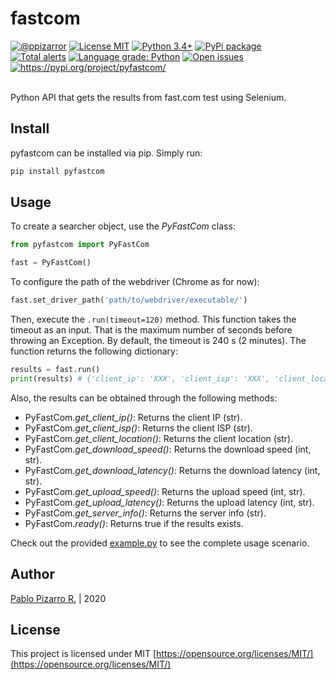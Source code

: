 # fastcom

<div align="left">
<a href="https://ppizarror.com"><img alt="@ppizarror" src="https://img.shields.io/badge/author-Pablo%20Pizarro%20R.-lightgray.svg" /></a>
<a href="https://opensource.org/licenses/MIT/"><img alt="License MIT" src="https://img.shields.io/badge/license-MIT-blue.svg" /></a>
<a href="https://www.python.org/downloads/"><img alt="Python 3.4+" src="https://img.shields.io/badge/python-3.4+-red.svg" /></a>
<a href="https://pypi.org/project/pyfastcom"><img alt="PyPi package" src="https://badge.fury.io/py/pyfastcom.svg" /></a>
<br />
<a href="https://lgtm.com/projects/g/ppizarror/pyfastcom/alerts"><img alt="Total alerts" src="https://img.shields.io/lgtm/alerts/g/ppizarror/pyfastcom.svg?logo=lgtm&logoWidth=18" /></a>
<a href="https://lgtm.com/projects/g/ppizarror/pyfastcom/context:python"><img alt="Language grade: Python" src="https://img.shields.io/lgtm/grade/python/g/ppizarror/pyfastcom.svg?logo=lgtm&logoWidth=18" /></a>
<a href="https://github.com/ppizarror/pyfastcom/issues"><img alt="Open issues" src="https://img.shields.io/github/issues/ppizarror/pyfastcom" /></a>
<a href="https://pypi.org/project/pyfastcom/"><img alt="https://pypi.org/project/pyfastcom/" src="https://img.shields.io/pypi/dm/pyfastcom?color=purple" /></a>
</div><br />

Python API that gets the results from fast.com test using Selenium.

## Install

pyfastcom can be installed via pip. Simply run:

```bash
pip install pyfastcom
```

## Usage

To create a searcher object, use the *PyFastCom* class:

```python
from pyfastcom import PyFastCom

fast = PyFastCom()
```

To configure the path of the webdriver (Chrome as for now):

```python
fast.set_driver_path('path/to/webdriver/executable/')
```

Then, execute the `.run(timeout=120)` method. This function takes the timeout as an input. That is the maximum number of seconds before throwing an Exception. By default, the timeout is 240 s (2 minutes). The function returns the following dictionary:

```python
results = fast.run()
print(results) # {'client_ip': 'XXX', 'client_isp': 'XXX', 'client_location': 'XXX', 'download': (100, 'Mbps'), 'latency_download': (1, 'ms'), 'latency_upload': (1, 'ms'), 'server_info': 'XXX', 'upload': (100, 'Mbps')}
```

Also, the results can be obtained through the following methods:

- PyFastCom.*get_client_ip()*: Returns the client IP (str).
- PyFastCom.*get_client_isp()*: Returns the client ISP (str).
- PyFastCom.*get_client_location()*: Returns the client location (str).
- PyFastCom.*get_download_speed()*: Returns the download speed (int, str).
- PyFastCom.*get_download_latency()*: Returns the download latency (int, str).
- PyFastCom.*get_upload_speed()*: Returns the upload speed (int, str).
- PyFastCom.*get_upload_latency()*: Returns the upload latency (int, str).
- PyFastCom.*get_server_info()*: Returns the server info (str).
- PyFastCom.*ready()*: Returns true if the results exists.

Check out the provided <a href="https://github.com/ppizarror/pyfastcom/blob/main/example.py">example.py</a> to see the complete usage scenario.

## Author

[Pablo Pizarro R.](https://ppizarror.com) | 2020

## License

This project is licensed under MIT [https://opensource.org/licenses/MIT/](https://opensource.org/licenses/MIT/)
